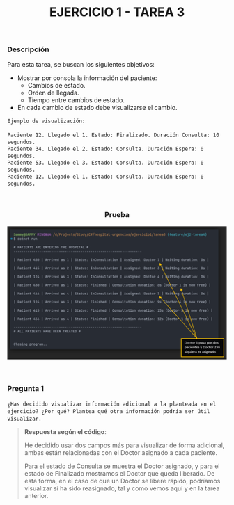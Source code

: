 <div align="center">

# EJERCICIO 1 - TAREA 3

</div>

<br>

### Descripción

Para esta tarea, se buscan los siguientes objetivos:

- Mostrar por consola la información del paciente:
  - Cambios de estado.
  - Orden de llegada.
  - Tiempo entre cambios de estado.
- En cada cambio de estado debe visualizarse el cambio.

```
Ejemplo de visualización:

Paciente 12. Llegado el 1. Estado: Finalizado. Duración Consulta: 10 segundos.
Paciente 34. Llegado el 2. Estado: Consulta. Duración Espera: 0 segundos.
Paciente 53. Llegado el 3. Estado: Consulta. Duración Espera: 0 segundos.
Paciente 12. Llegado el 1. Estado: Consulta. Duración Espera: 0 segundos.
```

<br>

<div align="center">

### Prueba
![Imagen de la prueba](../../Resources/prueba-ejercicio1-tarea3.png)

</div>

<br>

### Pregunta 1

`¿Has decidido visualizar información adicional a la planteada en el ejercicio? ¿Por qué? Plantea qué otra información podría ser útil visualizar.`

> **Respuesta según el código**:
> 
> He decidido usar dos campos más para visualizar de forma adicional, ambas están relacionadas con el Doctor asignado a cada paciente.
> 
> Para el estado de Consulta se muestra el Doctor asignado, y para el estado de Finalizado mostramos el Doctor que queda liberado. De esta forma, en el caso de que un Doctor se libere rápido, podríamos visualizar si ha sido reasignado, tal y como vemos aquí y en la tarea anterior.
